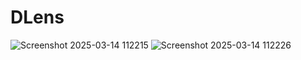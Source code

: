 # DLens

![Screenshot 2025-03-14 112215](https://github.com/user-attachments/assets/14ee90e0-a593-41c9-ba97-7eea38459460)
![Screenshot 2025-03-14 112226](https://github.com/user-attachments/assets/387bff5b-0f24-4bea-bbc3-32e41b0137c0)
